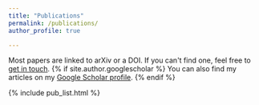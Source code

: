 ```yaml
---
title: "Publications"
permalink: /publications/
author_profile: true

---
```


Most papers are linked to arXiv or a DOI. If you can't find one, feel free to [get in touch](mailto:{{site.author.email}}). {% if site.author.googlescholar %}
  You can also find my articles on my [Google Scholar profile]({{site.author.googlescholar}}).
{% endif %}

{% include pub_list.html %}
